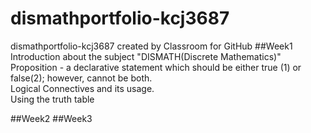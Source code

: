 # dismathportfolio-kcj3687
dismathportfolio-kcj3687 created by Classroom for GitHub
##Week1
<br>Introduction about the subject "DISMATH(Discrete Mathematics)"
<br>Proposition - a declarative statement which should be either true (1) or false(2); however, cannot be both.
<br>Logical Connectives and its usage.
<br>Using the truth table

##Week2
##Week3
